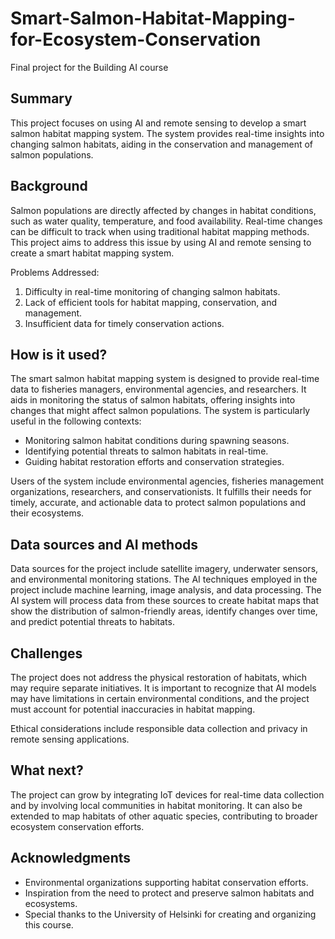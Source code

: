 # Smart-Salmon-Habitat-Mapping-for-Ecosystem-Conservation

Final project for the Building AI course

## Summary

This project focuses on using AI and remote sensing to develop a smart salmon habitat mapping system. The system provides real-time insights into changing salmon habitats, aiding in the conservation and management of salmon populations.

## Background

Salmon populations are directly affected by changes in habitat conditions, such as water quality, temperature, and food availability. Real-time changes can be difficult to track when using traditional habitat mapping methods. This project aims to address this issue by using AI and remote sensing to create a smart habitat mapping system.

Problems Addressed:

1. Difficulty in real-time monitoring of changing salmon habitats.
2. Lack of efficient tools for habitat mapping, conservation, and management.
3. Insufficient data for timely conservation actions.

## How is it used?

The smart salmon habitat mapping system is designed to provide real-time data to fisheries managers, environmental agencies, and researchers. It aids in monitoring the status of salmon habitats, offering insights into changes that might affect salmon populations. The system is particularly useful in the following contexts:

- Monitoring salmon habitat conditions during spawning seasons.
- Identifying potential threats to salmon habitats in real-time.
- Guiding habitat restoration efforts and conservation strategies.

Users of the system include environmental agencies, fisheries management organizations, researchers, and conservationists. It fulfills their needs for timely, accurate, and actionable data to protect salmon populations and their ecosystems.

## Data sources and AI methods

Data sources for the project include satellite imagery, underwater sensors, and environmental monitoring stations. The AI techniques employed in the project include machine learning, image analysis, and data processing. The AI system will process data from these sources to create habitat maps that show the distribution of salmon-friendly areas, identify changes over time, and predict potential threats to habitats.

## Challenges

The project does not address the physical restoration of habitats, which may require separate initiatives. It is important to recognize that AI models may have limitations in certain environmental conditions, and the project must account for potential inaccuracies in habitat mapping.

Ethical considerations include responsible data collection and privacy in remote sensing applications.

## What next?

The project can grow by integrating IoT devices for real-time data collection and by involving local communities in habitat monitoring. It can also be extended to map habitats of other aquatic species, contributing to broader ecosystem conservation efforts.

## Acknowledgments

- Environmental organizations supporting habitat conservation efforts.
- Inspiration from the need to protect and preserve salmon habitats and ecosystems.
- Special thanks to the University of Helsinki for creating and organizing this course.
